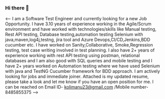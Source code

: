 ### Hi there 👋
<--
I am a Software Test Engineer and currently looking for a new Job Opportunity.
I have 3.10 years of experience working in the Agile/Scrum environment and have worked with technologies/skills like Manual testing, Rest API testing, Database testing,automation testing Selenium with java,maven,log4j,testng, jira tool and Azure Devops,CI/CD,Jenkins,BDD cucumber etc.
I have worked on Sanity,Collaborative, Smoke,Regression  testing, test case writing involved in test planning.
I also have 2+ years of experience working with  rest API testing  using  postman, relational databases and  I am also  good with SQL queries and  mobile testing and I have 2+ years worked on Automation testing where we have used Selenium with java and TestNG Cucumber framework for BDD approach.
I am actively looking for jobs and immediate joiner.
Attached is my updated resume, please take a look and let me know if you have an open position for me.
I can be reached on Email ID- kolimanu23@gmail.com  /Mobile number-8485855375
-->
